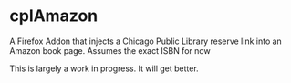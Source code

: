# cplAmazon

A Firefox Addon that injects a Chicago Public Library reserve link
into an Amazon book page. Assumes the exact ISBN for now

This is largely a work in progress. It will get better.
